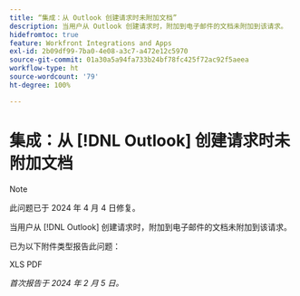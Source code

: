 ```yaml
---
title: “集成：从 Outlook 创建请求时未附加文档”
description: 当用户从 Outlook 创建请求时，附加到电子邮件的文档未附加到该请求。
hidefromtoc: true
feature: Workfront Integrations and Apps
exl-id: 2b09df99-7ba0-4e08-a3c7-a472e12c5970
source-git-commit: 01a30a5a94fa733b24bf78fc425f72ac92f5aeea
workflow-type: ht
source-wordcount: '79'
ht-degree: 100%

---
```


# 集成：从 [!DNL Outlook] 创建请求时未附加文档

>[!NOTE]
>
>此问题已于 2024 年 4 月 4 日修复。

当用户从 [!DNL Outlook] 创建请求时，附加到电子邮件的文档未附加到该请求。

已为以下附件类型报告此问题：

XLS
PDF

_首次报告于 2024 年 2 月 5 日。_

